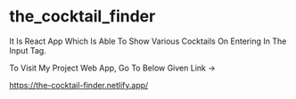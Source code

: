 # the_cocktail_finder

It Is React App Which Is Able To Show Various Cocktails On Entering In The Input Tag.

To Visit My Project Web App, Go To Below Given Link ->


https://the-cocktail-finder.netlify.app/
